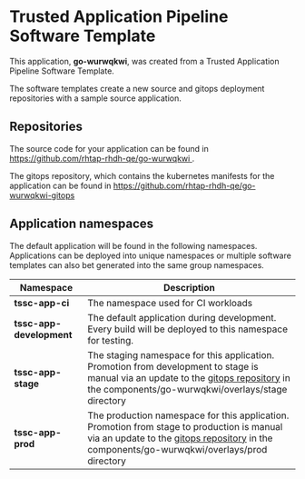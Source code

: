 # Trusted Application Pipeline Software Template

This application, **go-wurwqkwi**, was created from a Trusted Application Pipeline Software Template.

The software templates create a new source and gitops deployment repositories with a sample source application. 

## Repositories

The source code for your application can be found in [https://github.com/rhtap-rhdh-qe/go-wurwqkwi ](https://github.com/rhtap-rhdh-qe/go-wurwqkwi ).
 
The gitops repository, which contains the kubernetes manifests for the application can be found in 
[https://github.com/rhtap-rhdh-qe/go-wurwqkwi-gitops ](https://github.com/rhtap-rhdh-qe/go-wurwqkwi-gitops ) 

## Application namespaces 

The default application will be found in the following namespaces. Applications can be deployed into unique namespaces or multiple software templates can also bet generated into the same group namespaces.  

|  Namespace   |  Description   |  
| -------- | -------- |
| **tssc-app-ci** | The namespace used for CI workloads |
| **tssc-app-development** | The default application during development. Every build will be deployed to this namespace for testing. |
| **tssc-app-stage** | The staging namespace for this application. Promotion from development to stage is manual via an update to the [gitops repository](https://github.com/rhtap-rhdh-qe/go-wurwqkwi-gitops ) in the components/go-wurwqkwi/overlays/stage directory |
| **tssc-app-prod** | The production namespace for this application. Promotion from stage to production is manual via an update to the [gitops repository](https://github.com/rhtap-rhdh-qe/go-wurwqkwi-gitops ) in the components/go-wurwqkwi/overlays/prod directory |